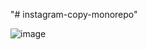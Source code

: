 "# instagram-copy-monorepo" 

![image](https://github.com/Gabriel-Malenowitch/instagram-copy-monorepo/assets/56513919/85b9aa64-ed10-4574-ae7a-0c5afbb8e40d)
